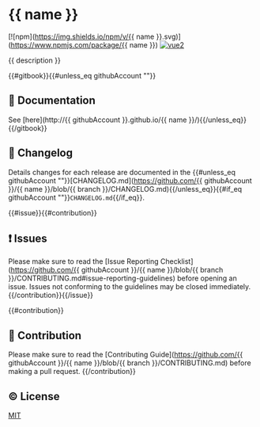 # {{ name }}

[![npm](https://img.shields.io/npm/v/{{ name }}.svg)](https://www.npmjs.com/package/{{ name }})
[![vue2](https://img.shields.io/badge/vue-2.x-brightgreen.svg)](https://vuejs.org/)

{{ description }}

{{#gitbook}}{{#unless_eq githubAccount ""}}
## :book: Documentation
See [here](http://{{ githubAccount }}.github.io/{{ name }}/){{/unless_eq}}{{/gitbook}}

## :scroll: Changelog
Details changes for each release are documented in the {{#unless_eq githubAccount ""}}[CHANGELOG.md](https://github.com/{{ githubAccount }}/{{ name }}/blob/{{ branch }}/CHANGELOG.md){{/unless_eq}}{{#if_eq githubAccount ""}}`CHANGELOG.md`{{/if_eq}}.

{{#issue}}{{#contribution}}
## :exclamation: Issues
Please make sure to read the [Issue Reporting Checklist](https://github.com/{{ githubAccount }}/{{ name }}/blob/{{ branch }}/CONTRIBUTING.md#issue-reporting-guidelines) before opening an issue. Issues not conforming to the guidelines may be closed immediately.
{{/contribution}}{{/issue}}

{{#contribution}}
## :muscle: Contribution
Please make sure to read the [Contributing Guide](https://github.com/{{ githubAccount }}/{{ name }}/blob/{{ branch }}/CONTRIBUTING.md) before making a pull request.
{{/contribution}}

## :copyright: License

[MIT](http://opensource.org/licenses/MIT)
